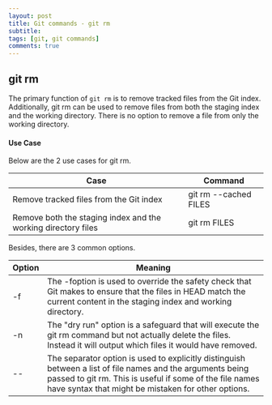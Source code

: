 ```yaml
---
layout: post
title: Git commands - git rm
subtitle:
tags: [git, git commands]
comments: true
---
```



## git rm

The primary function of `git rm` is to remove tracked files from the Git index. Additionally, git rm can be used to remove files from both the staging index and the working directory. There is no option to remove a file from only the working directory. 

#### Use Case

Below are the 2 use cases for git rm.

| Case                                                               | Command                  |
|--------------------------------------------------------------------|--------------------------|
| Remove tracked files from the Git index | git rm --cached FILES |
| Remove  both the staging index and the working directory files | git rm FILES |


Besides, there are 3 common options.

| Option           | Meaning                                                                                                                                                                                                                      |
|------------------|------------------------------------------------------------------------------------------------------------------------------------------------------------------------------------------------------------------------------|
| -f | The -foption is used to override the safety check that Git makes to ensure that the files in HEAD match the current content in the staging index and working directory.                                                      |
| -n | The "dry run" option is a safeguard that will execute the git rm command but not actually delete the files. Instead it will output which files it would have removed.                                                        |
| --               | The separator option is used to explicitly distinguish between a list of file names and the arguments being passed to git rm. This is useful if some of the file names have syntax that might be mistaken for other options. |

